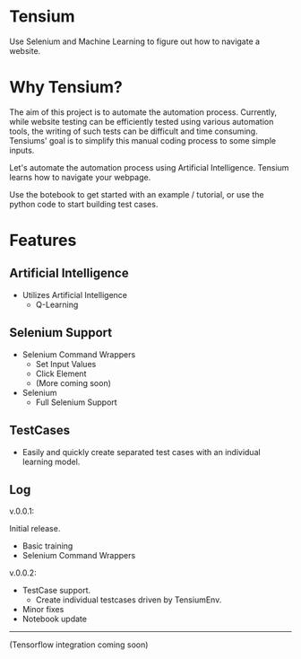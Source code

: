 # Tensium
Use Selenium and Machine Learning to figure out how to navigate a website.


# Why Tensium?

The aim of this project is to automate the automation process. Currently, while website testing can be efficiently tested using various automation tools, the writing of such tests can be difficult and time consuming. Tensiums' goal is to simplify this manual coding process to some simple inputs.

Let's automate the automation process using Artificial Intelligence. Tensium learns how to navigate your webpage.

Use the botebook to get started with an example / tutorial, or use the python code to start building test cases.

# Features

## Artificial Intelligence

- Utilizes Artificial Intelligence
  - Q-Learning

## Selenium Support
- Selenium Command Wrappers
  - Set Input Values
  - Click Element
  - (More coming soon)
- Selenium
  - Full Selenium Support

## TestCases
- Easily and quickly create separated test cases with an individual learning model.

## Log

v.0.0.1:

Initial release.

- Basic training
- Selenium Command Wrappers

v.0.0.2:


- TestCase support.
  - Create individual testcases driven by TensiumEnv.
- Minor fixes
- Notebook update

---

(Tensorflow integration coming soon)

